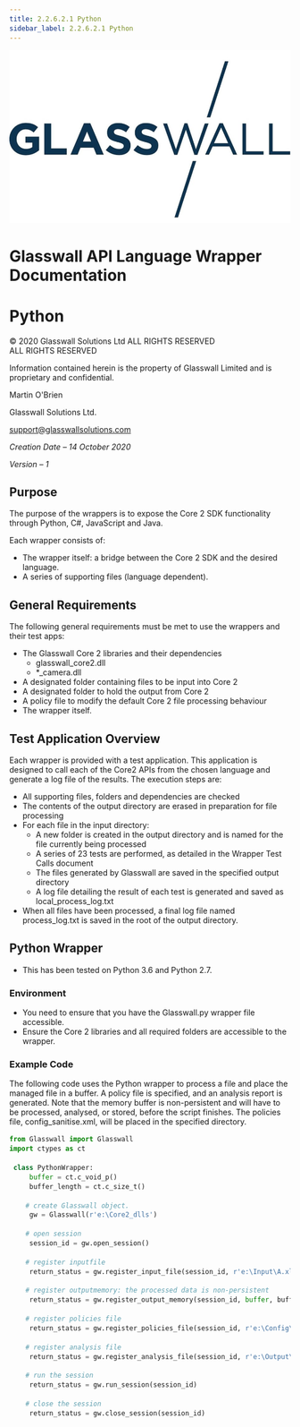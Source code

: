 ```yaml
---
title: 2.2.6.2.1 Python 
sidebar_label: 2.2.6.2.1 Python 
---
```



![](media/glasswalllogo.jpg)

<div style={{textAlign: 'center'}}>

# Glasswall API Language Wrapper Documentation
# Python


&copy; 2020 Glasswall Solutions Ltd ALL RIGHTS RESERVED<br />
ALL RIGHTS RESERVED

Information contained herein is the property of Glasswall Limited and is proprietary and confidential.

Martin O'Brien

Glasswall Solutions Ltd.

[support@glasswallsolutions.com](mailto:support%40glasswallsolutions.com)
</div>

_Creation Date – 14 October 2020_

_Version – 1_

## Purpose

The purpose of the wrappers is to expose the Core 2 SDK functionality through Python, C#, JavaScript and Java.

Each wrapper consists of:

- The wrapper itself: a bridge between the Core 2 SDK and the desired language.
- A series of supporting files (language dependent).

## General Requirements

The following general requirements must be met to use the wrappers and their test apps:

- The Glasswall Core 2 libraries and their dependencies
  - glasswall\_core2.dll
  - \*\_camera.dll
- A designated folder containing files to be input into Core 2
- A designated folder to hold the output from Core 2
- A policy file to modify the default Core 2 file processing behaviour
- The wrapper itself.

## Test Application Overview

Each wrapper is provided with a test application. This application is designed to call each of the Core2 APIs from the chosen language and generate a log file of the results.
 The execution steps are:

- All supporting files, folders and dependencies are checked
- The contents of the output directory are erased in preparation for file processing
- For each file in the input directory:
  - A new folder is created in the output directory and is named for the file currently being processed
  - A series of 23 tests are performed, as detailed in the Wrapper Test Calls document
  - The files generated by Glasswall are saved in the specified output directory
  - A log file detailing the result of each test is generated and saved as local\_process\_log.txt
- When all files have been processed, a final log file named process\_log.txt is saved in the root of the output directory.

## Python Wrapper

- This has been tested on Python 3.6 and Python 2.7.

### Environment

- You need to ensure that you have the Glasswall.py wrapper file accessible.
- Ensure the Core 2 libraries and all required folders are accessible to the wrapper.

### Example Code

The following code uses the Python wrapper to process a file and place the managed file in a buffer. A policy file is specified, and an analysis report is generated. Note that the memory buffer is non-persistent and will have to be processed, analysed, or stored, before the script finishes. The policies file, config\_sanitise.xml, will be placed in the specified directory.

```python
from Glasswall import Glasswall
import ctypes as ct
 
 class PythonWrapper:
     buffer = ct.c_void_p()
     buffer_length = ct.c_size_t()
 
    # create Glasswall object.
     gw = Glasswall(r'e:\Core2_dlls')
 
    # open session
     session_id = gw.open_session()
 
    # register inputfile
     return_status = gw.register_input_file(session_id, r'e:\Input\A.xlsx')
 
    # register outputmemory: the processed data is non-persistent
     return_status = gw.register_output_memory(session_id, buffer, buffer_length)
 
    # register policies file
     return_status = gw.register_policies_file(session_id, r'e:\Config\ config_sanitise.xml', 0)
 
    # register analysis file
     return_status = gw.register_analysis_file(session_id, r'e:\Output\Analysis.xml')
 
    # run the session
     return_status = gw.run_session(session_id)
 
    # close the session
     return_status = gw.close_session(session_id)

```